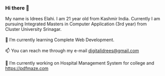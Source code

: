 ### Hi there 👋
 My name is Idrees Elahi. I am 21 year old from Kashmir India. Currently I am pursuing Integrated Masters in Computer Application (3rd year) from Cluster University Srinagar. 
  <br></br>
  🌱 I’m currently learning Complete Web Development.<br></br>
  📫 You can reach me through my e-mail digitalidrees@gmail.com<br></br>
  🔭 I’m currently working on Hospital Management System for college and https://pdfmaze.com
